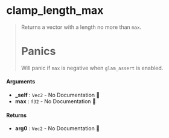 # clamp\_length\_max

>  Returns a vector with a length no more than `max`.
>  # Panics
>  Will panic if `max` is negative when `glam_assert` is enabled.

#### Arguments

- **\_self** : `Vec2` \- No Documentation 🚧
- **max** : `f32` \- No Documentation 🚧

#### Returns

- **arg0** : `Vec2` \- No Documentation 🚧